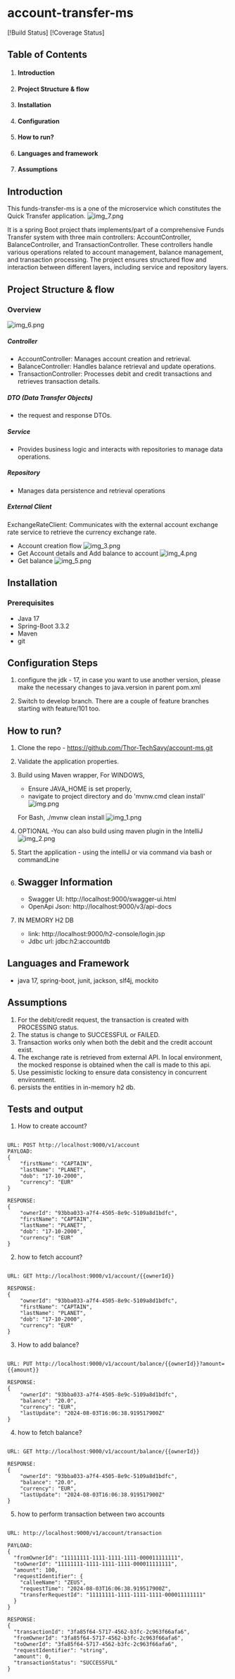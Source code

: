# account-transfer-ms

[!Build Status]
[!Coverage Status]

## Table of Contents

1. #### Introduction
2. #### Project Structure & flow
3. #### Installation
4. #### Configuration
5. #### How to run?
6. #### Languages and framework
7. #### Assumptions

## Introduction

This funds-transfer-ms is a one of the microservice which constitutes the Quick Transfer application.
![img_7.png](img_7.png)

It is a spring Boot project thats implements/part of a comprehensive Funds Transfer system with
three main controllers: AccountController, BalanceController, and TransactionController.
These controllers handle various operations related to account management, balance management,
and transaction processing. The project ensures structured flow and interaction between different layers,
including service and repository layers.

## Project Structure & flow

### Overview
![img_6.png](img_6.png)
##### Controller

- AccountController: Manages account creation and retrieval.
- BalanceController: Handles balance retrieval and update operations.
- TransactionController: Processes debit and credit transactions and retrieves transaction details.

##### DTO (Data Transfer Objects)
- the request and response DTOs.

##### Service
- Provides business logic and interacts with repositories to manage data operations.

##### Repository
- Manages data persistence and retrieval operations

##### External Client

ExchangeRateClient: Communicates with the external account exchange rate service to retrieve the currency exchange rate.

- Account creation flow
![img_3.png](img_3.png)
- Get Account details and Add balance to account
![img_4.png](img_4.png)
- Get balance
![img_5.png](img_5.png)

## Installation

### Prerequisites

- Java 17
- Spring-Boot 3.3.2
- Maven
- git

## Configuration Steps

1. configure the jdk - 17, in case you want to use another version, please make the necessary changes to
   java.version in parent pom.xml

2. Switch to develop branch. There are a couple of feature branches starting with feature/101 too.

## How to run?

1. Clone the repo - https://github.com/Thor-TechSavy/account-ms.git
2. Validate the application properties.
3. Build using Maven wrapper,
   For WINDOWS,
    - Ensure JAVA_HOME is set properly,
    - navigate to project directory and do 'mvnw.cmd clean install'
      ![img.png](img.png)

   For Bash, ./mvnw clean install
   ![img_1.png](img_1.png)

4. OPTIONAL -You can also build using maven plugin in the IntelliJ
   ![img_2.png](img_2.png)
5. Start the application - using the intelliJ or via command via bash or commandLine
6. ## Swagger Information
   - Swagger UI: http://localhost:9000/swagger-ui.html
   - OpenApi Json: http://localhost:9000/v3/api-docs
7. IN MEMORY H2 DB
   - link: http://localhost:9000/h2-console/login.jsp
   - Jdbc url: jdbc:h2:accountdb
## Languages and Framework

- java 17, spring-boot, junit, jackson, slf4j, mockito

## Assumptions

1. For the debit/credit request, the transaction is created with PROCESSING status.
2. The status is change to SUCCESSFUL or FAILED.
3. Transaction works only when both the debit and the credit account exist.
4. The exchange rate is retrieved from external API. In local environment, the mocked response is obtained when the call is made to this api.
5. Use pessimistic locking to ensure data consistency in concurrent environment.
6. persists the entities in in-memory h2 db.


## Tests and output

1. How to create account?
```text

URL: POST http://localhost:9000/v1/account
PAYLOAD:
{
    "firstName": "CAPTAIN",
    "lastName": "PLANET",
    "dob": "17-10-2000",
    "currency": "EUR"
}

RESPONSE: 
{
    "ownerId": "93bba033-a7f4-4505-8e9c-5109a8d1bdfc",
    "firstName": "CAPTAIN",
    "lastName": "PLANET",
    "dob": "17-10-2000",
    "currency": "EUR"
}

```
2. how to fetch account?
```text

URL: GET http://localhost:9000/v1/account/{{ownerId}}

RESPONSE: 
{
    "ownerId": "93bba033-a7f4-4505-8e9c-5109a8d1bdfc",
    "firstName": "CAPTAIN",
    "lastName": "PLANET",
    "dob": "17-10-2000",
    "currency": "EUR"
}
```


3. How to add balance?
```text

URL: PUT http://localhost:9000/v1/account/balance/{{ownerId}}?amount={{amount}}

RESPONSE: 
{
    "ownerId": "93bba033-a7f4-4505-8e9c-5109a8d1bdfc",
    "balance": "20.0",
    "currency": "EUR",
    "lastUpdate": "2024-08-03T16:06:38.919517900Z"
}
```

4. how to fetch balance?
```text

URL: GET http://localhost:9000/v1/account/balance/{{ownerId}}

RESPONSE: 
{
    "ownerId": "93bba033-a7f4-4505-8e9c-5109a8d1bdfc",
    "balance": "20.0",
    "currency": "EUR",
    "lastUpdate": "2024-08-03T16:06:38.919517900Z"
}
```
5. how to perform transaction between two accounts
```text

URL: http://localhost:9000/v1/account/transaction

PAYLOAD:
{
  "fromOwnerId": "11111111-1111-1111-1111-000011111111",
  "toOwnerId": "11111111-1111-1111-1111-000011111111",
  "amount": 100,
  "requestIdentifier": {
    "calleeName": "ZEUS",
    "requestTime": "2024-08-03T16:06:38.919517900Z",
    "transferRequestId": "11111111-1111-1111-1111-000011111111"
  }
}

RESPONSE: 
{
  "transactionId": "3fa85f64-5717-4562-b3fc-2c963f66afa6",
  "fromOwnerId": "3fa85f64-5717-4562-b3fc-2c963f66afa6",
  "toOwnerId": "3fa85f64-5717-4562-b3fc-2c963f66afa6",
  "requestIdentifier": "string",
  "amount": 0,
  "transactionStatus": "SUCCESSFUL"
}
```



